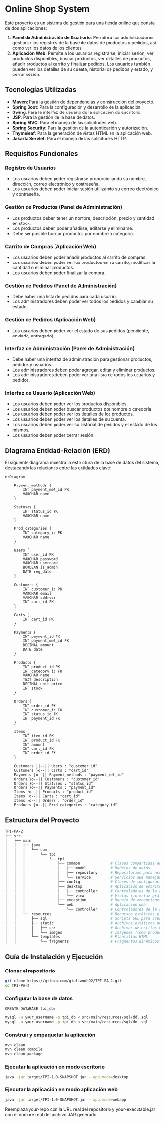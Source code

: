 # Online Shop System

Este proyecto es un sistema de gestión para una tienda online que consta de dos aplicaciones:

1. **Panel de Administración de Escritorio**: Permite a los administradores gestionar los registros de la base de datos de productos y pedidos, así como ver los datos de los clientes.
2. **Aplicación Web**: Permite a los usuarios registrarse, iniciar sesión, ver productos disponibles, buscar productos, ver detalles de productos, añadir productos al carrito y finalizar pedidos. Los usuarios también pueden ver los detalles de su cuenta, historial de pedidos y estado, y cerrar sesión.

## Tecnologías Utilizadas

- **Maven**: Para la gestión de dependencias y construcción del proyecto.
- **Spring Boot**: Para la configuración y desarrollo de la aplicación.
- **Swing**: Para la interfaz de usuario de la aplicación de escritorio.
- **JSP**: Para la gestión de la base de datos.
- **Spring MVC**: Para el manejo de las solicitudes web.
- **Spring Security**: Para la gestión de la autenticación y autorización.
- **Thymeleaf**: Para la generación de vistas HTML en la aplicación web.
- **Jakarta Servlet**: Para el manejo de las solicitudes HTTP.

## Requisitos Funcionales

### Registro de Usuarios
- Los usuarios deben poder registrarse proporcionando su nombre, dirección, correo electrónico y contraseña.
- Los usuarios deben poder iniciar sesión utilizando su correo electrónico y contraseña.

### Gestión de Productos (Panel de Administración)
- Los productos deben tener un nombre, descripción, precio y cantidad en stock.
- Los productos deben poder añadirse, editarse y eliminarse.
- Debe ser posible buscar productos por nombre o categoría.

### Carrito de Compras (Aplicación Web)
- Los usuarios deben poder añadir productos al carrito de compras.
- Los usuarios deben poder ver los productos en su carrito, modificar la cantidad o eliminar productos.
- Los usuarios deben poder finalizar la compra.

### Gestión de Pedidos (Panel de Administración)
- Debe haber una lista de pedidos para cada usuario.
- Los administradores deben poder ver todos los pedidos y cambiar su estado.

### Gestión de Pedidos (Aplicación Web)
- Los usuarios deben poder ver el estado de sus pedidos (pendiente, enviado, entregado).

### Interfaz de Administración (Panel de Administración)
- Debe haber una interfaz de administración para gestionar productos, pedidos y usuarios.
- Los administradores deben poder agregar, editar y eliminar productos.
- Los administradores deben poder ver una lista de todos los usuarios y pedidos.

### Interfaz de Usuario (Aplicación Web)
- Los usuarios deben poder ver los productos disponibles.
- Los usuarios deben poder buscar productos por nombre o categoría.
- Los usuarios deben poder ver los detalles de los productos.
- Los usuarios deben poder ver los detalles de su cuenta.
- Los usuarios deben poder ver su historial de pedidos y el estado de los mismos.
- Los usuarios deben poder cerrar sesión.

## Diagrama Entidad-Relación (ERD)
El siguiente diagrama muestra la estructura de la base de datos del sistema, destacando las relaciones entre las entidades clave:

```mermaid
erDiagram

    Payment_methods {
        INT payment_met_id PK
        VARCHAR name
    }

    Statuses {
        INT status_id PK
        VARCHAR name
    }

    Prod_categories {
        INT category_id PK
        VARCHAR name
    }

    Users {
        INT user_id PK
        VARCHAR password
        VARCHAR username
        BOOLEAN is_admin
        DATE reg_date
    }

    Customers {
        INT customer_id PK
        VARCHAR email
        VARCHAR address
        INT cart_id FK
    }

    Carts {
        INT cart_id PK
    }

    Payments {
        INT payment_id PK
        INT payment_met_id FK
        DECIMAL amount
        DATE date
    }

    Products {
        INT product_id PK
        INT category_id FK
        VARCHAR name
        TEXT description
        DECIMAL unit_price
        INT stock
    }

    Orders {
        INT order_id PK
        INT customer_id FK
        INT status_id FK
        INT payment_id FK
    }

    Items {
        INT item_id PK
        INT product_id FK
        INT amount
        INT cart_id FK
        INT order_id FK
    }

    Customers ||--|| Users : "customer_id"
    Customers }o--|| Carts : "cart_id"
    Payments }o--|| Payment_methods : "payment_met_id"
    Orders }o--|| Customers : "customer_id"
    Orders }o--|| Statuses : "status_id"
    Orders }o--|| Payments : "payment_id"
    Items }o--|| Products : "product_id"
    Items }o--|| Carts : "cart_id"
    Items }o--|| Orders : "order_id"
    Products }o--|| Prod_categories : "category_id"
```

## Estructura del Proyecto
``` bash
TPI-PA-2
├── src
│   ├── main
│   │   ├── java
│   │   │   └── com
│   │   │       └── tpi
│   │   │           └── tpi
│   │   │               ├── common              # Clases compartidas entre las aplicaciones
│   │   │               │   ├── model           # Modelos de datos
│   │   │               │   ├── repository      # Repositorios para acceso a datos
│   │   │               │   └── service         # Servicios que manejan la lógica de negocio
│   │   │               ├── config              # Clases de configuración (Spring, etc.)
│   │   │               ├── desktop             # Aplicación de escritorio
│   │   │               │   ├── controller      # Controladores de la aplicación de escritorio
│   │   │               │   └── view            # Vistas (interfaz gráfica) de escritorio
│   │   │               ├── exception           # Manejo de excepciones
│   │   │               └── web                 # Aplicación web
│   │   │                   └── controller      # Controladores de la aplicación web
│   │   └── resources                           # Recursos estáticos y plantillas
│   │       ├── sql                             # Scripts SQL para crear el esquema y datos de prueba
│   │       ├── static                          # Archivos estáticos de la aplicación web
│   │       │   ├── css                         # Archivos de estilos CSS
│   │       │   └── images                      # Imágenes (como productos o logotipos)
│   │       └── templates                       # Plantillas HTML
│   │           └── fragments                   # Fragmentos dinámicos reutilizables en las vistas
```
## Guía de Instalación y Ejecución

### Clonar el repositorio
``` bash
git clone https://github.com/giulianoh92/TPI-PA-2.git
cd TPI-PA-2
```

### Configurar la base de datos
``` bash
CREATE DATABASE tpi_db;

mysql -u your_username -p tpi_db < src/main/resources/sql/ddl.sql
mysql -u your_username -p tpi_db < src/main/resources/sql/dml.sql
```
### Construir y empaquetar la aplicación
``` bash
mvn clean
mvn clean compile
mvn clean package
```
### Ejecutar la aplicación en modo escritorio
``` bash
java -jar target/TPI-1.0-SNAPSHOT.jar --app.mode=desktop
```
### Ejecutar la aplicación en modo aplicación web
``` bash
java -jar target/TPI-1.0-SNAPSHOT.jar --app.mode=webapp
```

Reemplaza your-repo con la URL real del repositorio y your-executable.jar con el nombre real del archivo JAR generado. 